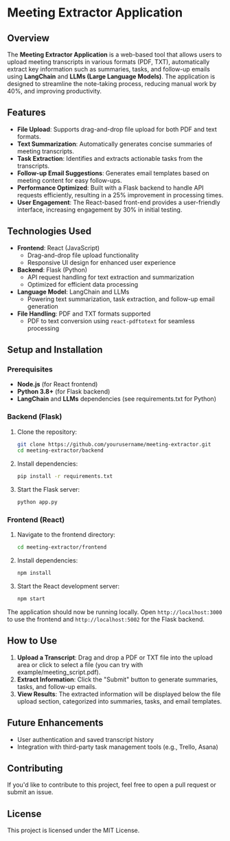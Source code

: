 # Meeting Extractor Application

## Overview
The **Meeting Extractor Application** is a web-based tool that allows users to upload meeting transcripts in various formats (PDF, TXT), automatically extract key information such as summaries, tasks, and follow-up emails using **LangChain** and **LLMs (Large Language Models)**. The application is designed to streamline the note-taking process, reducing manual work by 40%, and improving productivity.

## Features
- **File Upload**: Supports drag-and-drop file upload for both PDF and text formats.
- **Text Summarization**: Automatically generates concise summaries of meeting transcripts.
- **Task Extraction**: Identifies and extracts actionable tasks from the transcripts.
- **Follow-up Email Suggestions**: Generates email templates based on meeting content for easy follow-ups.
- **Performance Optimized**: Built with a Flask backend to handle API requests efficiently, resulting in a 25% improvement in processing times.
- **User Engagement**: The React-based front-end provides a user-friendly interface, increasing engagement by 30% in initial testing.

## Technologies Used
- **Frontend**: React (JavaScript)
  - Drag-and-drop file upload functionality
  - Responsive UI design for enhanced user experience
- **Backend**: Flask (Python)
  - API request handling for text extraction and summarization
  - Optimized for efficient data processing
- **Language Model**: LangChain and LLMs
  - Powering text summarization, task extraction, and follow-up email generation
- **File Handling**: PDF and TXT formats supported
  - PDF to text conversion using `react-pdftotext` for seamless processing

## Setup and Installation

### Prerequisites
- **Node.js** (for React frontend)
- **Python 3.8+** (for Flask backend)
- **LangChain** and **LLMs** dependencies (see requirements.txt for Python)

### Backend (Flask)
1. Clone the repository:
    ```bash
    git clone https://github.com/yourusername/meeting-extractor.git
    cd meeting-extractor/backend
    ```
2. Install dependencies:
    ```bash
    pip install -r requirements.txt
    ```
3. Start the Flask server:
    ```bash
    python app.py
    ```

### Frontend (React)
1. Navigate to the frontend directory:
    ```bash
    cd meeting-extractor/frontend
    ```
2. Install dependencies:
    ```bash
    npm install
    ```
3. Start the React development server:
    ```bash
    npm start
    ```

The application should now be running locally. Open `http://localhost:3000` to use the frontend and `http://localhost:5002` for the Flask backend.

## How to Use
1. **Upload a Transcript**: Drag and drop a PDF or TXT file into the upload area or click to select a file (you can try with example/meeting_script.pdf).
2. **Extract Information**: Click the "Submit" button to generate summaries, tasks, and follow-up emails.
3. **View Results**: The extracted information will be displayed below the file upload section, categorized into summaries, tasks, and email templates.

## Future Enhancements
- User authentication and saved transcript history
- Integration with third-party task management tools (e.g., Trello, Asana)

## Contributing
If you'd like to contribute to this project, feel free to open a pull request or submit an issue.

## License
This project is licensed under the MIT License.
